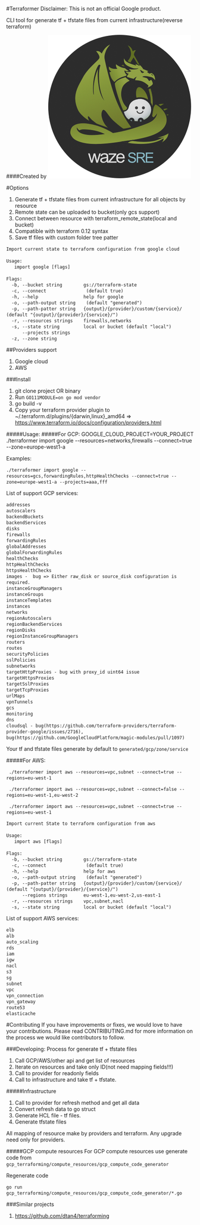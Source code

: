 #Terraformer
Disclaimer: This is not an official Google product.

CLI tool for generate tf + tfstate files from current infrastructure(reverse terraform)

####Created by
![Waze SRE](docs/waze-sre-logo.png)


#Options
1. Generate tf + tfstate files from current infrastructure for all objects by resource
2. Remote state can be uploaded to bucket(only gcs support)
3. Connect between resource with terraform_remote_state(local and bucket)
4. Compatible with terraform 0.12 syntax
5. Save tf files with custom folder tree patter

```
Import current state to terraform configuration from google cloud

Usage:
   import google [flags]

Flags:
  -b, --bucket string        gs://terraform-state
  -c, --connect               (default true)
  -h, --help                 help for google
  -o, --path-output string    (default "generated")
  -p, --path-patter string   {output}/{provider}/custom/{service}/ (default "{output}/{provider}/{service}/")
  -r, --resources strings    firewalls,networks
  -s, --state string         local or bucket (default "local")
      --projects strings
  -z, --zone string
```

##Providers support
1. Google cloud
2. AWS

###Install
1. git clone project OR binary
2. Run `GO111MODULE=on go mod vendor`
3. go build -v
4. Copy your terraform provider plugin to ~/.terraform.d/plugins/{darwin,linux}_amd64 => https://www.terraform.io/docs/configuration/providers.html


#####Usage:
#####For GCP:
GOOGLE_CLOUD_PROJECT=YOUR_PROJECT ./terraformer import google --resources=networks,firewalls --connect=true --zone=europe-west1-a

Examples: 

````
./terraformer import google --resources=gcs,forwardingRules,httpHealthChecks --connect=true --zone=europe-west1-a --projects=aaa,fff
````

List of support GCP services:
````
addresses
autoscalers
backendBuckets 
backendServices
disks
firewalls
forwardingRules
globalAddresses
globalForwardingRules
healthChecks
httpHealthChecks
httpsHealthChecks
images -  bug => Either raw_disk or source_disk configuration is required.
instanceGroupManagers
instanceGroups
instanceTemplates
instances
networks
regionAutoscalers
regionBackendServices
regionDisks
regionInstanceGroupManagers
routers
routes
securityPolicies 
sslPolicies
subnetworks
targetHttpProxies - bug with proxy_id uint64 issue
targetHttpsProxies
targetSslProxies
targetTcpProxies
urlMaps
vpnTunnels
gcs
monitoring
dns
cloudsql - bug(https://github.com/terraform-providers/terraform-provider-google/issues/2716), bug(https://github.com/GoogleCloudPlatform/magic-modules/pull/1097)
````



Your tf and tfstate files generate by default to `generated/gcp/zone/service`

#####For AWS:
````
 ./terraformer import aws --resources=vpc,subnet --connect=true --regions=eu-west-1
````
````
 ./terraformer import aws --resources=vpc,subnet --connect=false --regions=eu-west-1,eu-west-2
````
````
 ./terraformer import aws --resources=vpc,subnet --connect=true --regions=eu-west-1
````
````
Import current State to terraform configuration from aws

Usage:
   import aws [flags]

Flags:
  -b, --bucket string        gs://terraform-state
  -c, --connect               (default true)
  -h, --help                 help for aws
  -o, --path-output string    (default "generated")
  -p, --path-patter string   {output}/{provider}/custom/{service}/ (default "{output}/{provider}/{service}/")
      --regions strings      eu-west-1,eu-west-2,us-east-1
  -r, --resources strings    vpc,subnet,nacl
  -s, --state string         local or bucket (default "local")
````
List of support AWS services:
````
elb
alb
auto_scaling
rds
iam
igw
nacl
s3
sg
subnet
vpc
vpn_connection
vpn_gateway
route53
elasticache
````
 
#Contributing
If you have improvements or fixes, we would love to have your contributions. Please read CONTRIBUTING.md for more information on the process we would like contributors to follow.

###Developing:
Process for generate tf + tfstate files
1. Call GCP/AWS/other api and get list of resources
2. Iterate on resources and take only ID(not need mapping fields!!!)
3. Call to provider for readonly fields
4. Call to infrastructure and take tf + tfstate.


#####Infrastructure
1. Call to provider for refresh method and get all data
2. Convert refresh data to go struct
3. Generate HCL file - tf files.
4. Generate tfstate files

All mapping of resource make by providers and terraform. Any upgrade need only for providers.
 
#####GCP compute resources
For GCP compute resources use generate code from `gcp_terraforming/compute_resources/gcp_compute_code_generator`

Regenerate code 
````
go run gcp_terraforming/compute_resources/gcp_compute_code_generator/*.go
````


###Similar projects
1. https://github.com/dtan4/terraforming
